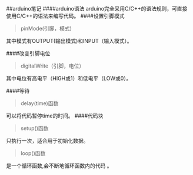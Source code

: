 ##arduino笔记
####arduino语法
arduino完全采用C/C++的语法规则，可直接使用C/C++的语法来编写代码。
####设置引脚模式
> pinMode(引脚，模式)   

其中模式有OUTPUT(输出模式)和INPUT（输入模式）。

####改变引脚电位
> digitalWrite（引脚，电位）

其中电位有高电平（HIGH或1）和低电平（LOW或0）。

####等待
 > delay(time)函数

 可以将代码暂停time的时间。
####代码块
> setup()函数

只执行一次，适合用于初始化数据。
> loop()函数

是一个循环函数,会不断地循环函数内的代码 。

